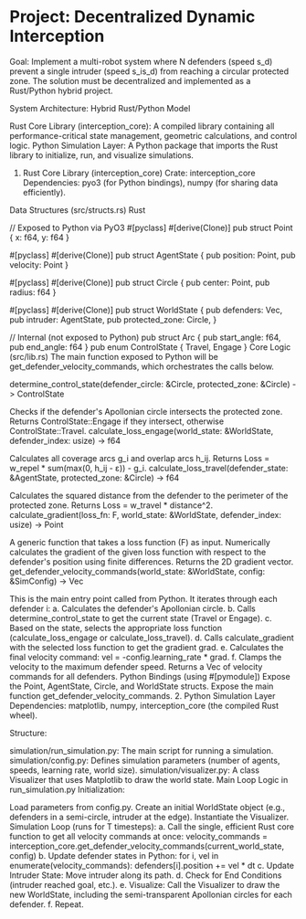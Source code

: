 # Project: Decentralized Dynamic Interception

Goal: Implement a multi-robot system where N defenders (speed s_d) prevent a single intruder (speed s_is_d) from reaching a circular protected zone. The solution must be decentralized and implemented as a Rust/Python hybrid project.

System Architecture: Hybrid Rust/Python Model

Rust Core Library (interception_core): A compiled library containing all performance-critical state management, geometric calculations, and control logic.
Python Simulation Layer: A Python package that imports the Rust library to initialize, run, and visualize simulations.
1. Rust Core Library (interception_core)
Crate: interception_core
Dependencies: pyo3 (for Python bindings), numpy (for sharing data efficiently).

Data Structures (src/structs.rs)
Rust

// Exposed to Python via PyO3
#[pyclass]
#[derive(Clone)]
pub struct Point { x: f64, y: f64 }

#[pyclass]
#[derive(Clone)]
pub struct AgentState { pub position: Point, pub velocity: Point }

#[pyclass]
#[derive(Clone)]
pub struct Circle { pub center: Point, pub radius: f64 }

#[pyclass]
#[derive(Clone)]
pub struct WorldState {
    pub defenders: Vec<AgentState>,
    pub intruder: AgentState,
    pub protected_zone: Circle,
}

// Internal (not exposed to Python)
pub struct Arc { pub start_angle: f64, pub end_angle: f64 }
pub enum ControlState { Travel, Engage }
Core Logic (src/lib.rs)
The main function exposed to Python will be get_defender_velocity_commands, which orchestrates the calls below.

determine_control_state(defender_circle: &Circle, protected_zone: &Circle) -> ControlState

Checks if the defender's Apollonian circle intersects the protected zone.
Returns ControlState::Engage if they intersect, otherwise ControlState::Travel.
calculate_loss_engage(world_state: &WorldState, defender_index: usize) -> f64

Calculates all coverage arcs g_i and overlap arcs h_ij.
Returns Loss = w_repel * sum(max(0, h_ij - ε)) - g_i.
calculate_loss_travel(defender_state: &AgentState, protected_zone: &Circle) -> f64

Calculates the squared distance from the defender to the perimeter of the protected zone.
Returns Loss = w_travel * distance^2.
calculate_gradient(loss_fn: F, world_state: &WorldState, defender_index: usize) -> Point

A generic function that takes a loss function (F) as input.
Numerically calculates the gradient of the given loss function with respect to the defender's position using finite differences.
Returns the 2D gradient vector.
get_defender_velocity_commands(world_state: &WorldState, config: &SimConfig) -> Vec<Point>

This is the main entry point called from Python.
It iterates through each defender i: a. Calculates the defender's Apollonian circle. b. Calls determine_control_state to get the current state (Travel or Engage). c. Based on the state, selects the appropriate loss function (calculate_loss_engage or calculate_loss_travel). d. Calls calculate_gradient with the selected loss function to get the gradient grad. e. Calculates the final velocity command: vel = -config.learning_rate * grad. f. Clamps the velocity to the maximum defender speed.
Returns a Vec<Point> of velocity commands for all defenders.
Python Bindings (using #[pymodule])
Expose the Point, AgentState, Circle, and WorldState structs.
Expose the main function get_defender_velocity_commands.
2. Python Simulation Layer
Dependencies: matplotlib, numpy, interception_core (the compiled Rust wheel).

Structure:

simulation/run_simulation.py: The main script for running a simulation.
simulation/config.py: Defines simulation parameters (number of agents, speeds, learning rate, world size).
simulation/visualizer.py: A class Visualizer that uses Matplotlib to draw the world state.
Main Loop Logic in run_simulation.py
Initialization:

Load parameters from config.py.
Create an initial WorldState object (e.g., defenders in a semi-circle, intruder at the edge).
Instantiate the Visualizer.
Simulation Loop (runs for T timesteps):
a. Call the single, efficient Rust core function to get all velocity commands at once:
velocity_commands = interception_core.get_defender_velocity_commands(current_world_state, config)
b. Update defender states in Python:
for i, vel in enumerate(velocity_commands): defenders[i].position += vel * dt
c. Update Intruder State: Move intruder along its path.
d. Check for End Conditions (intruder reached goal, etc.).
e. Visualize: Call the Visualizer to draw the new WorldState, including the semi-transparent Apollonian circles for each defender.
f. Repeat.
